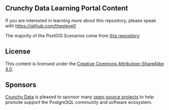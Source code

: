 ## Crunchy Data Learning Portal Content

If you are interested in learning more about this repository, please speak with https://github.com/thesteve0

The majority of the PostGIS Scenarios come from [this repository](https://github.com/postgis/postgis-workshops)

License
-------

This content is licensed under the [Creative Commons Attribution-ShareAlike 4.0](https://creativecommons.org/licenses/by-sa/4.0/).

## Sponsors

[Crunchy Data](https://www.crunchydata.com/) is pleased to sponsor many [open-source projects](https://github.com/CrunchyData/) to help promote support the PostgreSQL community and software ecosystem.
